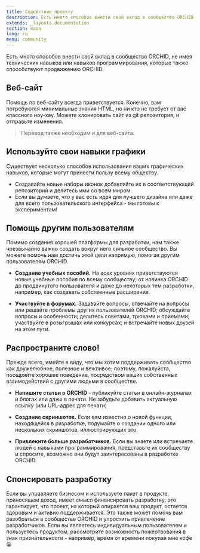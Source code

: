 ```yaml
---
title: Содействие проекту
description: Есть много способов внести свой вклад в сообщество ORCHID
extends: _layouts.documentation
section: main
lang: ru
menu: community
---
```


Есть много способов внести свой вклад в сообщество ORCHID, 
не имея технических навыков или навыков программирования, которые также способствуют продвижению ORCHID.


## Веб-сайт

Помощь по веб-сайту всегда приветствуется. 
Конечно, вам потребуются минимальные знания HTML, но ни кто не требует от вас классного ноу-хау.
Можете клонировать сайт из git репозитория, и отправьте изменения.

>  Перевод также необходим и для веб-сайта.

## Используйте свои навыки графики

Существует несколько способов использования ваших графических навыков, которые могут принести пользу всему обществу.

- Создавайте новые наборы иконок добавляйте их в соответствующий репозиторий и делитесь ими со всем миром.
- Если вы думаете, что у вас есть идея для лучшего дизайна или даже для всего пользовательского интерфейса - мы готовы к экспериментам!


## Помощь другим пользователям

Помимо создания хорошей платформы для разработки, нам также чрезвычайно важно создать вокруг него сильное сообщество.
 Вы можете помочь нам достичь этой цели напрямую, помогая другим пользователям ORCHID.
 
- **Создание учебных пособий.** На всех уровнях приветствуются новые учебные пособия по всему сообществу;
  от новичка ORCHID до продвинутого пользователя и даже до некоторых тем разработки, 
  например, как создавать собственные расширения.
  
- **Участвуйте в форумах.** Задавайте вопросы, отвечайте на вопросы или решайте проблемы других пользователей ORCHID;
 обсуждайте вопросы и особенности; делитесь советами, трюками и приемами;
  участвуйте в розыгрышах или конкурсах; и встречайте новых друзей на этом пути. 
  
  
## Распространите слово!  
  
Прежде всего, имейте в виду, что мы хотим поддерживать сообщество как дружелюбное, полезное и вежливое;
 поэтому, пожалуйста, поощряйте хорошее поведение, посредством ваших собственных взаимодействий с другими людьми в сообществе.
  
- **Напишите статьи о ORCHID** -  публикуйте статьи в онлайн-журналах и блогах или даже в печати.
 Не забудьте добавить актуальную ссылку (или URL-адрес для печати)
  
- **Создание скриншотов.** Если вам известно о новой функции, находящейся в разработке, подумайте о создании одного или нескольких скриншотов, иллюстрирующих это.

- **Привлеките больше разработчиков.** Если вы знаете или встречаете людей с навыками программирования, представьте их сообществу и спросите, возможно они будут заинтересованы в разработке ORCHID.


## Спонсировать разработку 

Если вы управляете бизнесом и используете пакет в продукте, приносящем доход, имеет смысл финансировать разработку: это гарантирует, что проект, на который опирается ваш продукт, остается здоровым и активно поддерживается. Это также может помочь вам разобраться в сообществе ORCHID и упростить привлечение разработчиков. Если вы являетесь индивидуальным пользователем и пользуетесь продуктом, рассмотрите возможность пожертвования в знак признательности - например, время от времени покупая мне кофе 😀
